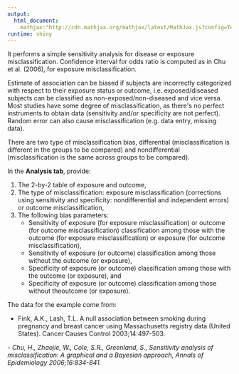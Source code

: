 ```yaml
---
output: 
  html_document:
    mathjax:"http://cdn.mathjax.org/mathjax/latest/MathJax.js?config=TeX-AMS-MML_HTMLorMML"
runtime: shiny
---
```

It performs a simple sensitivity analysis for disease or exposure
misclassification.
Confidence interval for odds ratio is computed as in Chu et al. (2006), for
exposure misclassification.

Estimate of association can be biased if subjects are incorrectly categorized
with respect to their exposure status or outcome, i.e. exposed/diseased subjects
can be classified as non-exposed/non-diseased and vice versa.
Most studies have some degree of misclassification, as there's no perfect
instruments to obtain data (sensitivity and/or specificity are not perfect).
Random error can also cause misclassification (e.g. data entry, missing data).

There are two type of misclassification bias, differential (misclassification is
different in the groups to be compared) and nondifferential (misclassification
is the same across groups to be compared).

In the **Analysis tab**, provide:

1. The 2-by-2 table of exposure and outcome,
2. The type of misclassification: exposure misclassification (corrections using
   sensitivity and specificity: nondifferential and independent errors) or
   outcome misclassification,
3. The following bias parameters:
    - Sensitivity of exposure (for exposure misclassification) or outcome (for
      outcome misclassification) classification among those with the outcome
      (for exposure misclassification) or exposure (for outcome misclassification),
    - Sensitivity of exposure (or outcome) classification among those without
      the outcome (or exposure),
    - Specificity of exposure (or outcome) classification among those with the
      outcome (or exposure), and
    - Specificity of exposure (or outcome) classification among those without
      theoutcome (or exposure).

The data for the example come from:

- Fink, A.K., Lash,  T.L. A null association between smoking during pregnancy
  and breast cancer using Massachusetts registry data (United States). Cancer
  Causes Control 2003;14:497-503.

*- Chu, H., Zhaojie, W., Cole, S.R., Greenland, S., Sensitivity analysis of
  misclassification: A graphical and a Bayesian approach, Annals of
  Epidemiology 2006;16:834-841.*
